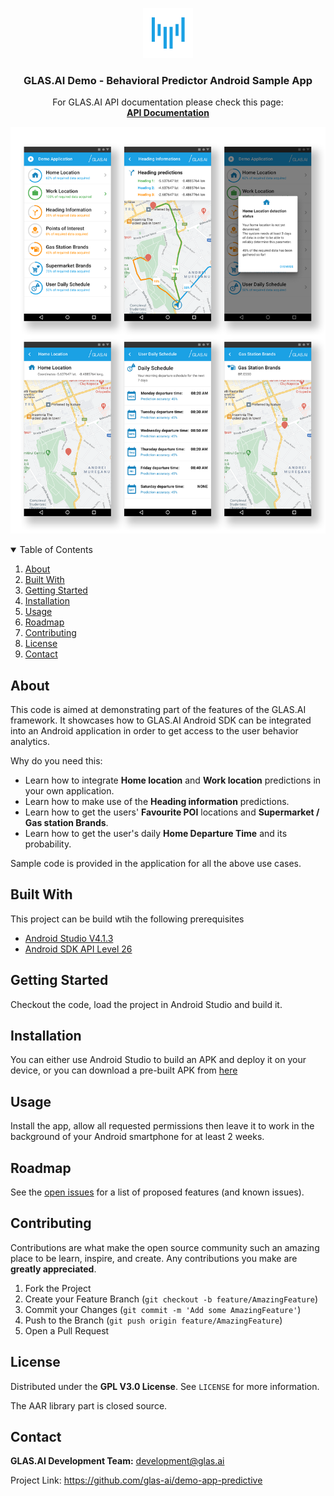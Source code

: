 <p align="center">
  <a href="https://github.com/glas-ai/demo-app-predictive/resources/logo.png">
    <img src="resources/logo.png" alt="Logo" width="80" height="80">
  </a>


  <h3 align="center">GLAS.AI Demo - Behavioral Predictor Android Sample App</h3>

  <p align="center">
    For GLAS.AI API documentation please check this page:
    <br />
    <a href="https://docs.glas.ai"><strong>API Documentation</strong></a>
    <br />
  </p>

![](resources/screenshots-small.png)

<details open="open">
  <summary>Table of Contents</summary>
  <ol>
    <li><a href="#about-the-project">About</a></li>
    <li><a href="#built-with">Built With</a></li>
    <li><a href="#getting-started">Getting Started</a></li>
    <li><a href="#installation">Installation</a></li></li>
    <li><a href="#usage">Usage</a></li>
    <li><a href="#roadmap">Roadmap</a></li>
    <li><a href="#contributing">Contributing</a></li>
    <li><a href="#license">License</a></li>
    <li><a href="#contact">Contact</a></li>
  </ol>
</details>



## About

This code is aimed at demonstrating part of the features of the GLAS.AI framework. It showcases how to GLAS.AI Android SDK can be integrated into an Android application in order to get access to the user behavior analytics.

Why do  you need this:
* Learn how to integrate **Home location** and **Work location** predictions in your own application.
* Learn how to make use of the **Heading information** predictions.
* Learn how to get the users' **Favourite POI** locations and **Supermarket / Gas station Brands**.
* Learn how to get the user's daily **Home Departure Time** and its probability.

Sample code is provided in the application for all the above use cases.

## Built With

This project can be build wtih the following prerequisites
* [Android Studio V4.1.3](https://developer.android.com/studio/archive)
* [Android SDK API Level 26](https://developer.android.com/studio/releases/platforms)

## Getting Started

Checkout the code, load the project in Android Studio and build it.

## Installation

You can either use Android Studio to build an APK and deploy it on your device, or you can download a pre-built APK from [here](https://github.com/glas-ai/demo-application-predictive/releases/download/v1.0.1/glas-ai-demo-application-predictive.apk)

## Usage

Install the app, allow all requested permissions then leave it to work in the background of your Android smartphone for at least 2 weeks.

## Roadmap

See the [open issues](https://github.com/glas-ai/demo-application-predictive/issues) for a list of proposed features (and known issues).

## Contributing

Contributions are what make the open source community such an amazing place to be learn, inspire, and create. Any contributions you make are **greatly appreciated**.

1. Fork the Project
2. Create your Feature Branch (`git checkout -b feature/AmazingFeature`)
3. Commit your Changes (`git commit -m 'Add some AmazingFeature'`)
4. Push to the Branch (`git push origin feature/AmazingFeature`)
5. Open a Pull Request



## License

Distributed under the **GPL V3.0 License**. See `LICENSE` for more information.

The AAR library part is closed source.



## Contact

**GLAS.AI Development Team:**  development@glas.ai

Project Link: https://github.com/glas-ai/demo-app-predictive

